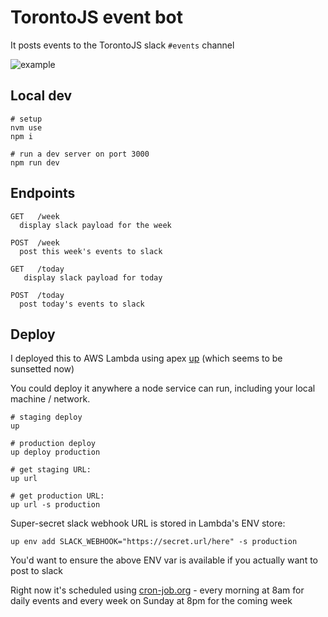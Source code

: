 # TorontoJS event bot

It posts events to the TorontoJS slack `#events` channel

![example](https://user-images.githubusercontent.com/3444/222536319-8ae83bd0-5527-4337-bbd5-87f2fd8be641.png)

## Local dev
```
# setup
nvm use
npm i

# run a dev server on port 3000
npm run dev
```

## Endpoints
```
GET   /week
  display slack payload for the week
  
POST  /week
  post this week's events to slack
  
GET   /today
   display slack payload for today
   
POST  /today
  post today's events to slack
```

## Deploy

I deployed this to AWS Lambda using apex [up](https://github.com/apex/up) (which seems to be sunsetted now)

You could deploy it anywhere a node service can run, including your local machine / network.

```
# staging deploy
up

# production deploy
up deploy production

# get staging URL:
up url

# get production URL:
up url -s production
```

Super-secret slack webhook URL is stored in Lambda's ENV store:
```
up env add SLACK_WEBHOOK="https://secret.url/here" -s production
```
You'd want to ensure the above ENV var is available if you actually want to post to slack

Right now it's scheduled using [cron-job.org](https://cron-job.org) - every morning at 8am for daily events and every week on Sunday at 8pm for the coming week
